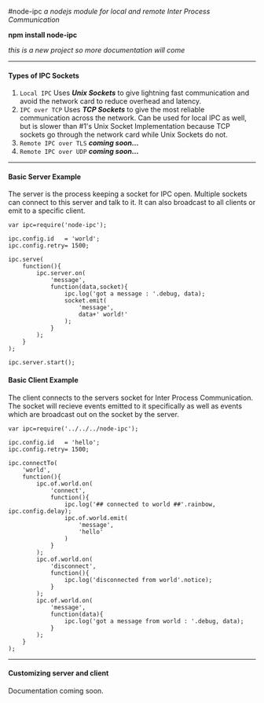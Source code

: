 #node-ipc
*a nodejs module for local and remote Inter Process Communication*

**npm install node-ipc**

*this is a new project so more documentation will come*

----
#### Types of IPC Sockets

1. ``Local IPC`` Uses ***Unix Sockets*** to give lightning fast communication and avoid the network card to reduce overhead and latency.  
2. ``IPC over TCP`` Uses ***TCP Sockets*** to give the most reliable communication across the network. Can be used for local IPC as well, but is slower than #1's Unix Socket Implementation because TCP sockets go through the network card while Unix Sockets do not.
3. ``Remote IPC over TLS`` ***coming soon...***
4. ``Remote IPC over UDP`` ***coming soon...***

----

#### Basic Server Example 
The server is the process keeping a socket for IPC open. Multiple sockets can connect to this server and talk to it. It can also broadcast to all clients or emit to a specific client.

    var ipc=require('node-ipc');

    ipc.config.id   = 'world';
    ipc.config.retry= 1500;
    
    ipc.serve(
        function(){
            ipc.server.on(
                'message',
                function(data,socket){
                    ipc.log('got a message : '.debug, data);
                    socket.emit(
                        'message',
                        data+' world!'
                    );
                }
            );
        }
    );
    
    ipc.server.start();

#### Basic Client Example 
The client connects to the servers socket for Inter Process Communication. The socket will recieve events emitted to it specifically as well as events which are broadcast out on the socket by the server.

    var ipc=require('../../../node-ipc');

    ipc.config.id   = 'hello';
    ipc.config.retry= 1500;
    
    ipc.connectTo(
        'world',
        function(){
            ipc.of.world.on(
                'connect',
                function(){
                    ipc.log('## connected to world ##'.rainbow, ipc.config.delay);
                    ipc.of.world.emit(
                        'message',
                        'hello'
                    )
                }
            );
            ipc.of.world.on(
                'disconnect',
                function(){
                    ipc.log('disconnected from world'.notice);
                }
            );
            ipc.of.world.on(
                'message',
                function(data){
                    ipc.log('got a message from world : '.debug, data);
                }
            );
        }
    );

----

#### Customizing server and client
Documentation coming soon.

